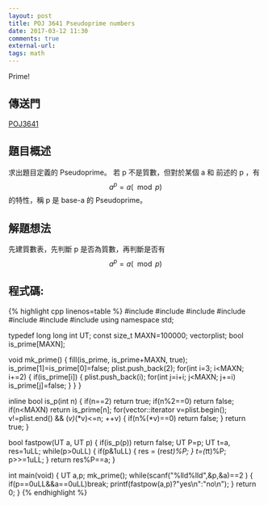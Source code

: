 ```yaml
---
layout: post
title: POJ 3641 Pseudoprime numbers
date: 2017-03-12 11:30
comments: true
external-url:
tags: math
---
```


Prime!

## 傳送門
[POJ3641](http://poj.org/problem?id=3641)

## 題目概述
求出題目定義的 Pseudoprime。
若 p 不是質數，但對於某個 a 和 前述的 p ，有
$$ a^{p}=a \left( \mod p \right)  $$ 
的特性，稱 p 是 base-a 的 Pseudoprime。

## 解題想法
先建質數表，先判斷 p 是否為質數，再判斷是否有
$$ a^{p}=a \left( \mod p \right)  $$ 

## 程式碼:

{% highlight cpp linenos=table %}
#include <iostream>
#include <vector>
#include <algorithm>
#include <string>
#include <cstdio>
#include <cstdlib>
#include <cstdlib>
using namespace std;

typedef long long int UT;
const size_t MAXN=100000;
vector<int>plist;
bool is_prime[MAXN];

void mk_prime() {
    fill(is_prime, is_prime+MAXN, true);
    is_prime[1]=is_prime[0]=false;
    plist.push_back(2);
    for(int i=3; i<MAXN; i+=2) {
        if(is_prime[i]) {
            plist.push_back(i);
            for(int j=i+i; j<MAXN; j+=i) is_prime[j]=false;
        }
    }
}

inline bool is_p(int n) {
    if(n==2) return true;
    if(n%2==0) return false;
    if(n<MAXN) return is_prime[n];
    for(vector<int>::iterator v=plist.begin(); v!=plist.end() && (*v)*(*v)<=n; ++v) {
        if(n%(*v)==0) return false;
    }
    return true;
}

bool fastpow(UT a, UT p) {
    if(is_p(p)) return false;
    UT P=p;
    UT t=a, res=1uLL;
    while(p>0uLL) {
        if(p&1uLL) {
            res = (res*t)%P;
        }
        t=(t*t)%P;
        p>>=1uLL;
    }
    return res%P==a;
}

int main(void) {
    UT a,p;
    mk_prime();
    while(scanf("%lld%lld",&p,&a)==2 ) {
        if(p==0uLL&&a==0uLL)break;
        printf(fastpow(a,p)?"yes\n":"no\n");
    }
    return 0;
}
{% endhighlight %}

